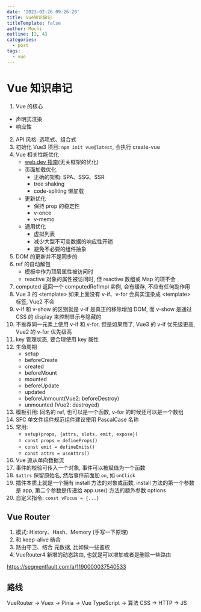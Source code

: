 ```yaml
---
date: '2023-02-26 09:26:20'
title: Vue知识串记
titleTemplate: false
author: Mochi
outline: [2, 4]
categories:
  - post
tags:
  - vue
---
```


# Vue 知识串记

1. Vue 的核心

- 声明式渲染
- 响应性

2. API 风格: 选项式、组合式
3. 初始化 Vue3 项目: `npm init vue@latest`, 会执行 create-vue
4. Vue 相关性能优化
   - [web.dev 指南](https://web.dev/fast/)(无关框架的优化)
   - 页面加载优化
     - 正确的架构: SPA、SSG、SSR
     - tree shaking
     - code-spliting 懒加载
   - 更新优化
     - 保持 prop 的稳定性
     - v-once
     - v-memo
   - 通用优化
     - 虚拟列表
     - 减少大型不可变数据的响应性开销
     - 避免不必要的组件抽象
5. DOM 的更新并不是同步的
6. ref 的自动解包
   - 模板中作为顶层属性被访问时
   - reactive 对象的属性被访问时, 但 reactive 数组或 Map 的项不会
7. computed 返回一个 computedRefImpl 实例, 会有缓存, 不应有任何副作用
8. Vue 3 的 &lt;template&gt; 如果上面没有 v-if、v-for 会真实渲染成 &lt;template&gt; 标签, Vue2 不会
9. v-if 和 v-show 的区别就是 v-if 是真正的移除增加 DOM, 而 v-show 是通过 CSS 的 display 来控制显示与隐藏的
10. 不推荐同一元素上使用 v-if 和 v-for, 但是如果用了, Vue3 的 v-if 优先级更高, Vue2 的 v-for 优先级高
11. key 管理状态, 要合理使用 key 属性
12. 生命周期
    - setup
    - beforeCreate
    - created
    - beforeMount
    - mounted
    - beforeUpdate
    - updated
    - beforeUnmount(Vue2: beforeDestroy)
    - unmounted (Vue2: destroyed)
13. 模板引用: 同名的 ref, 也可以是一个函数, v-for 的时候还可以是一个数组
14. SFC 单文件组件规范组件建议使用 PascalCase 名称
15. 常用:
    - `setup(props, {attrs, slots, emit, expose})`
    - `const props = defineProps()`
    - `const emit = defineEmits()`
    - `const attrs = useAttrs()`
16. Vue 遵从单向数据流
17. 事件的校验可传入一个对象, 事件可以被赋值为一个函数
18. `$attrs` 保留原始名, 然后事件前面加 `on`, 如 `onClick`
19. 插件本质上就是一个拥有 install 方法的对象或函数, install 方法的第一个参数是 app, 第二个参数是传递给 app.use() 方法的额外参数 options
20. 自定义指令: `const vFocus = {...}`

## Vue Router

1. 模式: History、Hash、Memory (手写一下原理)
2. 和 keep-alive 结合
3. 路由守卫、结合 元数据, 比如做一些鉴权
4. VueRouter4 新增的动态路由, 也就是可以增加或者是删除一些路由

https://segmentfault.com/a/1190000037540533

## 路线

VueRouter -> Vuex -> Pinia -> Vue
TypeScript -> 算法
CSS -> HTTP -> JS
